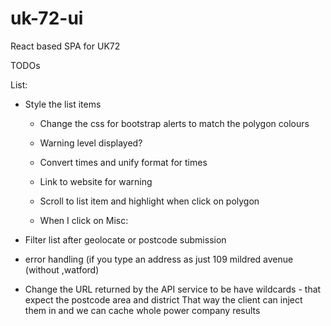 # uk-72-ui
React based SPA for UK72

TODOs
       
List:   
 
    
* Style the list items 

    * Change the css for bootstrap alerts to match the polygon colours
    * Warning level displayed?
    * Convert times and unify format for times
    * Link to website for warning 
    
    * Scroll to list item and highlight when click on polygon

    * When I click on 
Misc:

* Filter list after geolocate or postcode submission

* error handling (if you type an address as just 109 mildred avenue (without ,watford)

* Change the URL returned by the API service to be have wildcards - that expect the postcode area and district
  That way the client can inject them in and we can cache whole power company results